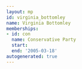 ```yaml
---
layout: mp
id: virginia_bottomley
name: Virginia Bottomley
memberships:
- id: con
  name: Conservative Party
  start: 
  end: '2005-03-18'
autogenerated: true
---
```

